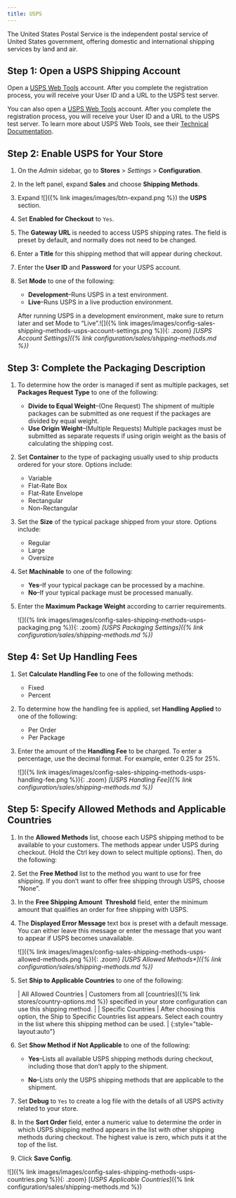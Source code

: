 ```yaml
---
title: USPS
---
```


The United States Postal Service is the independent postal service of United States government, offering domestic and international shipping services by land and air.

## Step 1: Open a USPS Shipping Account

Open a [USPS Web Tools][1] account. After you complete the registration process, you will receive your User ID and a URL to the USPS test server.

You can also open a [USPS Web Tools][1] account. After you complete the registration process, you will receive your User ID and a URL to the USPS test server. To learn more about USPS Web Tools, see their [Technical Documentation][2].

## Step 2: Enable USPS for Your Store

1. On the _Admin_ sidebar, go to **Stores** > _Settings_ > **Configuration**.

1. In the left panel, expand **Sales** and choose **Shipping Methods**.

1. Expand ![]({% link images/images/btn-expand.png %}) the **USPS** section.

1. Set **Enabled for Checkout** to `Yes`.

1. The **Gateway URL** is needed to access USPS shipping rates. The field is preset by default, and normally does not need to be changed.

1. Enter a **Title** for this shipping method that will appear during checkout.

1. Enter the **User ID** and **Password** for your USPS account.

1. Set **Mode** to one of the following:

    * **Development**–Runs USPS in a test environment.
    * **Live**–Runs USPS in a live production environment.

    After running USPS in a development environment, make sure to return later and set Mode to “Live”.![]({% link images/images/config-sales-shipping-methods-usps-account-settings.png %}){: .zoom}
    _[USPS Account Settings]({% link configuration/sales/shipping-methods.md %})_

## Step 3: Complete the Packaging Description

1. To determine how the order is managed if sent as multiple packages, set **Packages Request Type** to one of the following:

    * **Divide to Equal Weight**–(One Request) The shipment of multiple packages can be submitted as one request if the packages are divided by equal weight.
    * **Use Origin Weight**–(Multiple Requests) Multiple packages must be submitted as separate requests if using origin weight as the basis of calculating the shipping cost.

1. Set **Container** to the type of packaging usually used to ship products ordered for your store. Options include:

    * Variable
    * Flat-Rate Box
    * Flat-Rate Envelope
    * Rectangular
    * Non-Rectangular

1. Set the **Size** of the typical package shipped from your store. Options include:

    * Regular
    * Large
    * Oversize

1. Set **Machinable** to one of the following:

    * **Yes**–If your typical package can be processed by a machine.
    * **No**–If your typical package must be processed manually.

1. Enter the **Maximum Package Weight** according to carrier requirements.

    ![]({% link images/images/config-sales-shipping-methods-usps-packaging.png %}){: .zoom}
    _[USPS Packaging Settings]({% link configuration/sales/shipping-methods.md %})_

## Step 4: Set Up Handling Fees

1. Set **Calculate Handling Fee** to one of the following methods:

    * Fixed
    * Percent

1. To determine how the handling fee is applied, set **Handling Applied** to one of the following:

    * Per Order
    * Per Package

1. Enter the amount of the **Handling Fee** to be charged. To enter a percentage, use the decimal format. For example, enter 0.25 for 25%.

    ![]({% link images/images/config-sales-shipping-methods-usps-handling-fee.png %}){: .zoom}
    _[USPS Handling Fee]({% link configuration/sales/shipping-methods.md %})_

## Step 5: Specify Allowed Methods and Applicable Countries

1. In the **Allowed Methods** list, choose each USPS shipping method to be available to your customers. The methods appear under USPS during checkout. (Hold the Ctrl key down to select multiple options). Then, do the following:

1. Set the **Free Method** list to the method you want to use for free shipping. If you don’t want to offer free shipping through USPS, choose “None”.

1. In the **Free Shipping Amount  Threshold** field, enter the minimum amount that qualifies an order for free shipping with USPS.

1. The **Displayed Error Message** text box is preset with a default message. You can either leave this message or enter the message that you want to appear if USPS becomes unavailable.

    ![]({% link images/images/config-sales-shipping-methods-usps-allowed-methods.png %}){: .zoom}
    _[USPS Allowed Methods*]({% link configuration/sales/shipping-methods.md %})_

1. Set **Ship to Applicable Countries** to one of the following:

    | All Allowed Countries | Customers from all [countries]({% link stores/country-options.md %}) specified in your store configuration can use this shipping method. |
    | Specific Countries | After choosing this option, the Ship to Specific Countries list appears. Select each country in the list where this shipping method can be used. |
    {:style="table-layout:auto"}

1. Set **Show Method if Not Applicable** to one of the following:

    * **Yes**–Lists all available USPS shipping methods during checkout, including those that don’t apply to the shipment.

    * **No**–Lists only the USPS shipping methods that are applicable to the shipment.

1. Set **Debug** to `Yes` to create a log file with the details of all USPS activity related to your store.

1. In the **Sort Order** field, enter a numeric value to determine the order in which USPS shipping method appears in the list with other shipping methods during checkout. The highest value is zero, which puts it at the top of the list.

1. Click **Save Config**.

![]({% link images/images/config-sales-shipping-methods-usps-countries.png %}){: .zoom}
[*USPS Applicable Countries*]({% link configuration/sales/shipping-methods.md %})

[1]: https://secure.shippingapis.com/registration/
[2]: https://www.usps.com/business/web-tools-apis/technical-documentation.htm
